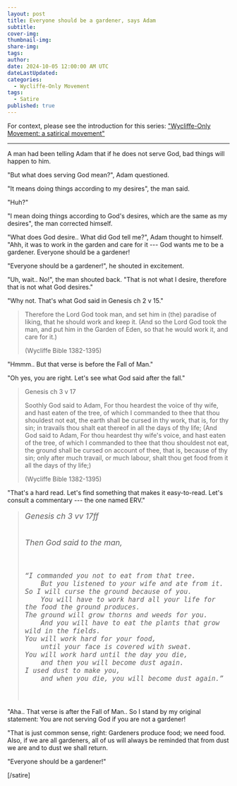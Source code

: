 ```yaml
---
layout: post
title: Everyone should be a gardener, says Adam
subtitle:
cover-img: 
thumbnail-img: 
share-img: 
tags:
author: 
date: 2024-10-05 12:00:00 AM UTC
dateLastUpdated:
categories:
  - Wycliffe-Only Movement
tags: 
  - Satire
published: true
---
```


For context, please see the introduction for this series: ["Wycliffe-Only Movement: a satirical movement"](/2024/08/04/wycliffe-only-movement-satirical)

---


A man had been telling Adam that if he does not serve God, bad things will happen to him.

"But what does serving God mean?", Adam questioned.

"It means doing things according to my desires", the man said.

"Huh?"

"I mean doing things according to God's desires, which are the same as my desires", the man corrected himself.

"What does God desire.. What did God tell me?", Adam thought to himself. "Ahh, it was to work in the garden and care for it --- God wants me to be a gardener. Everyone should be a gardener!

"Everyone should be a gardener!", he shouted in excitement.

"Uh, wait.. No!", the man shouted back. "That is not what I desire, therefore that is not what God desires."

"Why not. That's what God said in Genesis ch 2 v 15."

> Therefore the Lord God took man, and set him in (the) paradise of liking, that he should work and keep it. (And so the Lord God took the man, and put him in the Garden of Eden, so that he would work it, and care for it.)
>
> (Wycliffe Bible 1382-1395)

<!-- Genesis 2:15 -->


"Hmmm.. But that verse is before the Fall of Man."

"Oh yes, you are right. Let's see what God said after the fall."

> Genesis ch 3 v 17
>
> Soothly God said to Adam, For thou heardest the voice of thy wife, and hast eaten of the tree, of which I commanded to thee that thou shouldest not eat, the earth shall be cursed in thy work, that is, for thy sin; in travails thou shalt eat thereof in all the days of thy life; (And God said to Adam, For thou heardest thy wife's voice, and hast eaten of the tree, of which I commanded to thee that thou shouldest not eat, the ground shall be cursed on account of thee, that is, because of thy sin; only after much travail, or much labour, shalt thou get food from it all the days of thy life;)
>
> (Wycliffe Bible 1382-1395)

"That's a hard read. Let's find something that makes it easy-to-read. Let's consult a commentary --- the one named ERV."

<blockquote >
<pre style="font-size: 1.1rem; font-family: var(--body-font); line-height: 1.2; color: #5f5f5f; font-style: italic;">
Genesis ch 3 vv 17ff

Then God said to the man,

    “I commanded you not to eat from that tree.
        But you listened to your wife and ate from it.
    So I will curse the ground because of you.
        You will have to work hard all your life for the food the ground produces.
    The ground will grow thorns and weeds for you.
        And you will have to eat the plants that grow wild in the fields.
    You will work hard for your food,
        until your face is covered with sweat.
    You will work hard until the day you die,
        and then you will become dust again.
    I used dust to make you,
        and when you die, you will become dust again.”
</pre>
</blockquote>


"Aha.. That verse is after the Fall of Man.. So I stand by my original statement: You are not serving God if you are not a gardener!

"That is just common sense, right: Gardeners produce food; we need food. Also, if we are all gardeners, all of us will always be reminded that from dust we are and to dust we shall return.

"Everyone should be a gardener!"

[/satire]